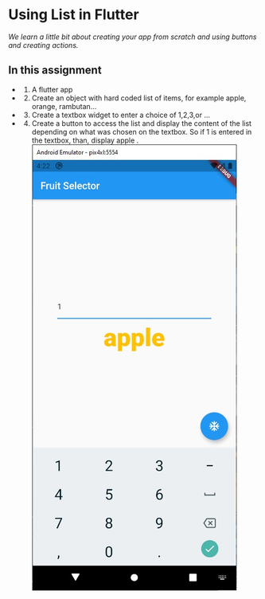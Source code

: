 # Using List in Flutter
_We learn a little bit about creating your app from scratch and using buttons and creating actions._
## In this assignment
- 1) A flutter app
- 2) Create an object with hard coded list of items, for example apple, orange, rambutan...
- 3) Create a textbox widget to enter a choice of 1,2,3,or ...
- 4) Create a button to access the list and display the content of the list depending on what was chosen on the textbox. So if 1 is entered in the textbox, than, display apple
         .
![alt text](https://github.com/boi-git/assignment1/blob/master/output.jpeg)
